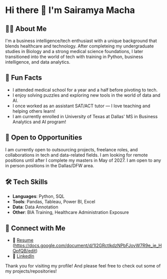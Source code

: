 # Hi there 👋 I'm Sairamya Macha

## 👩‍💻 About Me
I'm a business intelligence/tech enthusiast with a unique background that blends healthcare and technology. After completeing my undergraduate studies in Biology and a strong medical science foundations, I later transitioned into the world of tech with training in Python, business intelligence, and data analytics.

## 🎉 Fun Facts
- I attended medical school for a year and a half before pivoting to tech.
- I enjoy solving puzzles and exploring new tools in the world of data and AI.
- I once worked as an assistant SAT/ACT tutor — I love teaching and helping others learn!
- I am currently enrolled in University of Texas at Dallas' MS in Business Analytics and AI program! 

## 💼 Open to Opportunities
I am currently open to outsourcing projects, freelance roles, and collaborations in tech and data-related fields. I am looking for remote positions until after I complete my masters in May of 2027. I am open to any in person positions in the Dallas/DFW area. 

## 🛠️ Tech Skills
- **Languages**: Python, SQL
- **Tools**: Pandas, Tableau, Power BI, Excel 
- **Data**: Data Annotation 
- **Other**: BIA Training, Healthcare Administration Exposure  

## 🔗 Connect with Me 
- 📄 [Resume](#) (https://docs.google.com/document/d/1I2GRctlkdzNPbFJovW7R9e_ie_HQpfQB/edit) 
- 🔗 [LinkedIn](https://www.linkedin.com/in/sairamya-macha/)

Thank you for visiting my profile! And please feel free to check out some of my projects/repositories!

<!--
**smacha326/smacha326** is a ✨ _special_ ✨ repository because its `README.md` (this file) appears on your GitHub profile.

Here are some ideas to get you started:

- 🔭 I’m currently working on ...
- 🌱 I’m currently learning ...
- 👯 I’m looking to collaborate on ...
- 🤔 I’m looking for help with ...
- 💬 Ask me about ...
- 📫 How to reach me: ...
- 😄 Pronouns: ...
- ⚡ Fun fact: ...
-->
